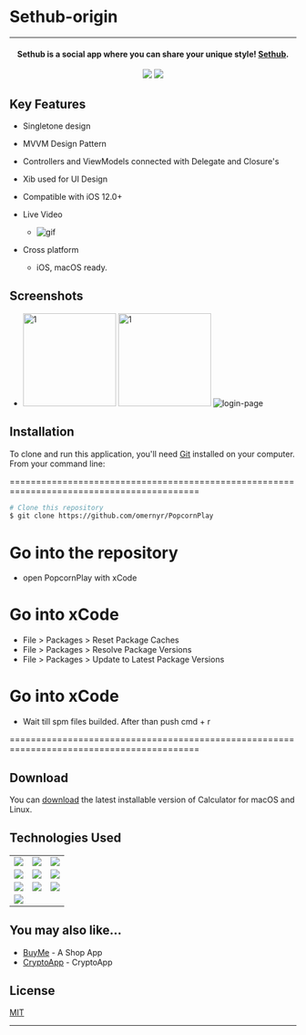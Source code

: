 # Sethub-origin

<hr>
<h4 align="center">Sethub is a social app where you can share your unique style! <a href="https://github.com/omernyr/Sethub-origin" target="_blank">Sethub</a>.</h4>

<p align="center">
  <img src="https://img.shields.io/github/commit-activity/y/omernyr/Sethub-origin">
  <img src="https://img.shields.io/github/license/omernyr/Sethub-origin">
</p>

## Key Features


* Singletone design
* MVVM Design Pattern
* Controllers and ViewModels connected with Delegate and Closure's
* Xib used for UI Design
* Compatible with iOS 12.0+
* Live Video
  - ![gif](https://user-images.githubusercontent.com/89137487/234586437-55ee7c68-2c6b-4cf0-9fab-3a8d38064a28.gif)





* Cross platform
  - iOS, macOS ready.

## Screenshots
- <img width="163" alt="1" src="https://github.com/omernyr/Sethub-origin/assets/89137487/353c9c0e-88be-402c-ad05-aa6030cab2a9"> <img width="163" alt="1" src="https://user-images.githubusercontent.com/89137487/234586643-54362796-6262-4f44-8b39-788b7f6a0dce.png"> 
![login-page](https://github.com/omernyr/Sethub-origin/assets/89137487/353c9c0e-88be-402c-ad05-aa6030cab2a9)

 
## Installation

To clone and run this application, you'll need [Git](https://git-scm.com) installed on your computer. From your command line:

==========================================================================================
 ```bash
 # Clone this repository
 $ git clone https://github.com/omernyr/PopcornPlay
 ```
 # Go into the repository
 - open PopcornPlay with xCode
 
 # Go into xCode
 - File > Packages > Reset Package Caches
 - File > Packages > Resolve Package Versions
 - File > Packages > Update to Latest Package Versions
 
 # Go into xCode
 - Wait till spm files builded. After than push cmd + r
 
==========================================================================================


## Download

You can [download](https://github.com/omernyr/PopcornPlay) the latest installable version of Calculator for macOS and Linux.

## Technologies Used

<table style"float:right;">
  <tr>
    <td><img src="https://img.shields.io/badge/Swift-FA7343?style=for-the-badge&logo=swift&logoColor=white"/></td>
    <td><img src="https://img.shields.io/badge/Xcode-007ACC?style=for-the-badge&logo=Xcode&logoColor=white"></td>
    <td><img src="https://img.shields.io/badge/UIKit-043b5c?style=for-the-badge&logo=swift&logoColor=white"></td>
  </tr>
  <tr>
    <td><img src="https://img.shields.io/badge/GitHub-100000?style=for-the-badge&logo=github&logoColor=white"/></td>
    <td><img src="https://img.shields.io/badge/GIT-E44C30?style=for-the-badge&logo=git&logoColor=white"/></td>
    <td><img src="https://img.shields.io/badge/firebase-ffca28?style=for-the-badge&logo=firebase&logoColor=red"/></td>
  </tr>
  <tr>
    <td><img src="https://img.shields.io/badge/IQKeyboardManager-298D46?style=for-the-badge&logoColor=white"/></td>
    <td><img src="https://img.shields.io/badge/moya-cf2f74?style=for-the-badge&logoColor=red"/></td>
    <td><img src="https://img.shields.io/badge/KingFisher-5091CD?style=for-the-badge&&logoColor=white"/></td>
  </tr>
  <tr>
    <td><img src="https://img.shields.io/badge/Auto_Layout-fbc093?style=for-the-badge&logo=swift&logoColor=white"/></td>
  </tr>
</table>

## You may also like...

- [BuyMe](https://github.com/omernyr/BuyMe) - A Shop App
- [CryptoApp](https://github.com/omernyr/CryptoApp) - CryptoApp

## License

[MIT](https://choosealicense.com/licenses/mit)

---
